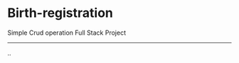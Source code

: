 # Birth-registration
Simple Crud operation Full Stack Project

-------------------------------------------------

..
